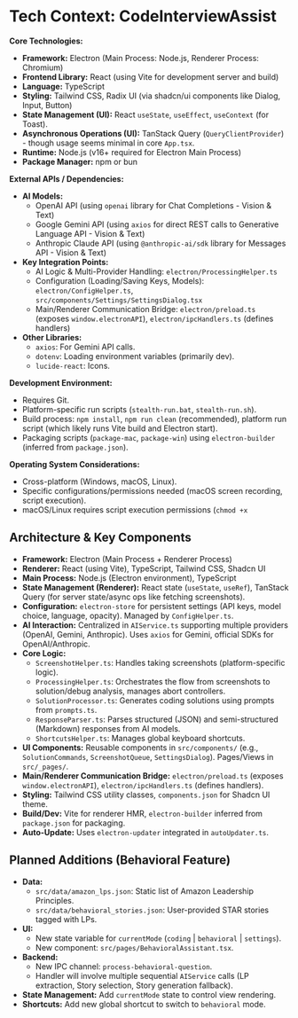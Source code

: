 # Tech Context: CodeInterviewAssist

**Core Technologies:**

*   **Framework:** Electron (Main Process: Node.js, Renderer Process: Chromium)
*   **Frontend Library:** React (using Vite for development server and build)
*   **Language:** TypeScript
*   **Styling:** Tailwind CSS, Radix UI (via shadcn/ui components like Dialog, Input, Button)
*   **State Management (UI):** React `useState`, `useEffect`, `useContext` (for Toast).
*   **Asynchronous Operations (UI):** TanStack Query (`QueryClientProvider`) - though usage seems minimal in core `App.tsx`.
*   **Runtime:** Node.js (v16+ required for Electron Main Process)
*   **Package Manager:** npm or bun

**External APIs / Dependencies:**

*   **AI Models:**
    *   OpenAI API (using `openai` library for Chat Completions - Vision & Text)
    *   Google Gemini API (using `axios` for direct REST calls to Generative Language API - Vision & Text)
    *   Anthropic Claude API (using `@anthropic-ai/sdk` library for Messages API - Vision & Text)
*   **Key Integration Points:**
    *   AI Logic & Multi-Provider Handling: `electron/ProcessingHelper.ts`
    *   Configuration (Loading/Saving Keys, Models): `electron/ConfigHelper.ts`, `src/components/Settings/SettingsDialog.tsx`
    *   Main/Renderer Communication Bridge: `electron/preload.ts` (exposes `window.electronAPI`), `electron/ipcHandlers.ts` (defines handlers)
*   **Other Libraries:**
    *   `axios`: For Gemini API calls.
    *   `dotenv`: Loading environment variables (primarily dev).
    *   `lucide-react`: Icons.

**Development Environment:**

*   Requires Git.
*   Platform-specific run scripts (`stealth-run.bat`, `stealth-run.sh`).
*   Build process: `npm install`, `npm run clean` (recommended), platform run script (which likely runs Vite build and Electron start).
*   Packaging scripts (`package-mac`, `package-win`) using `electron-builder` (inferred from `package.json`).

**Operating System Considerations:**

*   Cross-platform (Windows, macOS, Linux).
*   Specific configurations/permissions needed (macOS screen recording, script execution).
*   macOS/Linux requires script execution permissions (`chmod +x`

## Architecture & Key Components

*   **Framework:** Electron (Main Process + Renderer Process)
*   **Renderer:** React (using Vite), TypeScript, Tailwind CSS, Shadcn UI
*   **Main Process:** Node.js (Electron environment), TypeScript
*   **State Management (Renderer):** React state (`useState`, `useRef`), TanStack Query (for server state/async ops like fetching screenshots).
*   **Configuration:** `electron-store` for persistent settings (API keys, model choice, language, opacity). Managed by `ConfigHelper.ts`.
*   **AI Interaction:** Centralized in `AIService.ts` supporting multiple providers (OpenAI, Gemini, Anthropic). Uses `axios` for Gemini, official SDKs for OpenAI/Anthropic.
*   **Core Logic:**
    *   `ScreenshotHelper.ts`: Handles taking screenshots (platform-specific logic).
    *   `ProcessingHelper.ts`: Orchestrates the flow from screenshots to solution/debug analysis, manages abort controllers.
    *   `SolutionProcessor.ts`: Generates coding solutions using prompts from `prompts.ts`.
    *   `ResponseParser.ts`: Parses structured (JSON) and semi-structured (Markdown) responses from AI models.
    *   `ShortcutsHelper.ts`: Manages global keyboard shortcuts.
*   **UI Components:** Reusable components in `src/components/` (e.g., `SolutionCommands`, `ScreenshotQueue`, `SettingsDialog`). Pages/Views in `src/_pages/`.
*   **Main/Renderer Communication Bridge:** `electron/preload.ts` (exposes `window.electronAPI`), `electron/ipcHandlers.ts` (defines handlers).
*   **Styling:** Tailwind CSS utility classes, `components.json` for Shadcn UI theme.
*   **Build/Dev:** Vite for renderer HMR, `electron-builder` inferred from `package.json` for packaging.
*   **Auto-Update:** Uses `electron-updater` integrated in `autoUpdater.ts`.

## Planned Additions (Behavioral Feature)

*   **Data:**
    *   `src/data/amazon_lps.json`: Static list of Amazon Leadership Principles.
    *   `src/data/behavioral_stories.json`: User-provided STAR stories tagged with LPs.
*   **UI:**
    *   New state variable for `currentMode` (`coding` | `behavioral` | `settings`).
    *   New component: `src/pages/BehavioralAssistant.tsx`.
*   **Backend:**
    *   New IPC channel: `process-behavioral-question`.
    *   Handler will involve multiple sequential `AIService` calls (LP extraction, Story selection, Story generation fallback).
*   **State Management:** Add `currentMode` state to control view rendering.
*   **Shortcuts:** Add new global shortcut to switch to `behavioral` mode.